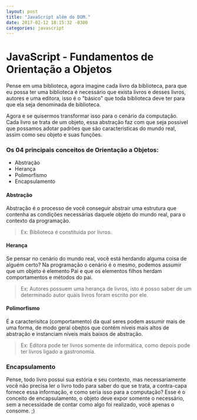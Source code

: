 ```yaml
--- 
layout: post
title: "JavaScript além do DOM." 
date: 2017-02-12 18:15:32 -0300 
categories: javascript 
---
```

# JavaScript - Fundamentos de Orientação a Objetos

Pense em uma biblioteca, agora imagine cada livro da biblioteca, para que eu possa ter uma biblioteca é necessário que exista livros e desses livros, autores e uma editora, isso é o "básico" que toda biblioteca deve ter para que ela seja denominada de biblioteca.

Agora e se quisermos transformar isso para o cenário da computação. Cada livro se trata de um objeto, essa abstração faz com que seja possivel que possamos adotar padrões que são caracteristicas do mundo real, assim como seu objeto e suas funções.

###  Os 04 principais conceitos de Orientação a Objetos:

 - Abstração
 - Herança
 - Polimorfismo
 - Encapsulamento


#### Abstração

Abstração é o processo de você conseguir abstrair uma estrutura que contenha as condições necessárias daquele objeto do mundo real, para o contexto da programação.

> Ex: Biblioteca é constituida por livros.

#### Herança

Se pensar no cenário do mundo real, você está herdando alguma coisa de alguém certo?
Na programação o cenário é o mesmo, podemos assumir que um objeto é elemento Pai e que os elementos filhos herdam comportamentos e métodos do pai.

> Ex: Autores possuem uma herança de livros, isto é posso saber de um determinado autor quais livros foram escrito por ele.


#### Polimorfismo

É a caracterisitca (comportamento) da qual seres podem assumir mais de uma forma, de modo geral obejtos que contém níveis mais altos de abstração e instanciam níveis mais baixos de abstração.

> Ex: Editora pode ter livros somente de informática, como depois pode ter livros ligado a gastronomia.

### Encapsulamento

Pense, todo livro possui sua estória e seu contexto, mas necessariamente você não precisa ler o livro todo para saber do que se trata, a contra-capa fornece essa informação, e como seria isso para a computação? Esse é o conceito de encapsulamento, o objeto deve expor somente o necessário, sem a necessidade de contar como algo foi realizado, você apenas o consome. ;)

